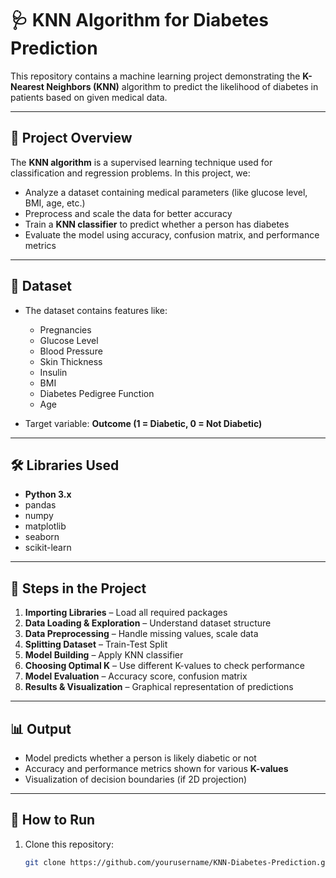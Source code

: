 # 🩺 KNN Algorithm for Diabetes Prediction

This repository contains a machine learning project demonstrating the **K-Nearest Neighbors (KNN)** algorithm to predict the likelihood of diabetes in patients based on given medical data.

---

## 🚀 Project Overview

The **KNN algorithm** is a supervised learning technique used for classification and regression problems. In this project, we:

- Analyze a dataset containing medical parameters (like glucose level, BMI, age, etc.)
- Preprocess and scale the data for better accuracy
- Train a **KNN classifier** to predict whether a person has diabetes
- Evaluate the model using accuracy, confusion matrix, and performance metrics

---

## 📂 Dataset

- The dataset contains features like:
  - Pregnancies
  - Glucose Level
  - Blood Pressure
  - Skin Thickness
  - Insulin
  - BMI
  - Diabetes Pedigree Function
  - Age

- Target variable: **Outcome (1 = Diabetic, 0 = Not Diabetic)**

---

## 🛠️ Libraries Used

- **Python 3.x**
- pandas
- numpy
- matplotlib
- seaborn
- scikit-learn

---

## 📌 Steps in the Project

1. **Importing Libraries** – Load all required packages
2. **Data Loading & Exploration** – Understand dataset structure
3. **Data Preprocessing** – Handle missing values, scale data
4. **Splitting Dataset** – Train-Test Split
5. **Model Building** – Apply KNN classifier
6. **Choosing Optimal K** – Use different K-values to check performance
7. **Model Evaluation** – Accuracy score, confusion matrix
8. **Results & Visualization** – Graphical representation of predictions

---

## 📊 Output

- Model predicts whether a person is likely diabetic or not
- Accuracy and performance metrics shown for various **K-values**
- Visualization of decision boundaries (if 2D projection)

---

## 🏁 How to Run

1. Clone this repository:
   ```bash
   git clone https://github.com/yourusername/KNN-Diabetes-Prediction.git

